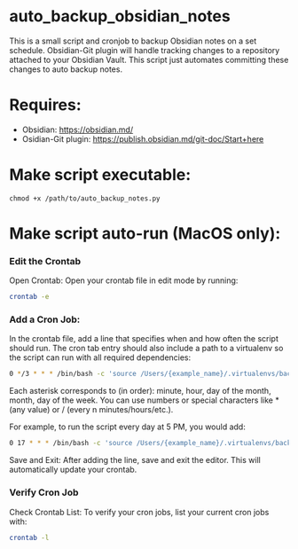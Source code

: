 # auto_backup_obsidian_notes
This is a small script and cronjob to backup Obsidian notes on a set schedule.
Obsidian-Git plugin will handle tracking changes to a repository attached to your Obsidian Vault. This script just automates committing these changes to auto backup notes.

# Requires:
* Obsidian: https://obsidian.md/
* Osidian-Git plugin: https://publish.obsidian.md/git-doc/Start+here

# Make script executable:

```
chmod +x /path/to/auto_backup_notes.py
```

# Make script auto-run (MacOS only):

### Edit the Crontab
Open Crontab: Open your crontab file in edit mode by running:

```bash
crontab -e
```

### Add a Cron Job: 
In the crontab file, add a line that specifies when and how often the script should run. The cron tab entry should also include a path to a virtualenv so the script can run with all required dependencies:

```bash
0 */3 * * * /bin/bash -c 'source /Users/{example_name}/.virtualenvs/backup_notes/bin/activate && /Users/{example_name}projects/backup_notes/auto_backup_obsidian_notes/auto_backup_notes.py'
```

Each asterisk corresponds to (in order): minute, hour, day of the month, month, day of the week. You can use numbers or special characters like * (any value) or / (every n minutes/hours/etc.).

For example, to run the script every day at 5 PM, you would add:

```bash
0 17 * * * /bin/bash -c 'source /Users/{example_name}/.virtualenvs/backup_notes/bin/activate && /Users/{example_name}projects/backup_notes/auto_backup_obsidian_notes/auto_backup_notes.py'
```

Save and Exit: 
After adding the line, save and exit the editor. This will automatically update your crontab.

### Verify Cron Job
Check Crontab List: To verify your cron jobs, list your current cron jobs with:

```bash
crontab -l
```
